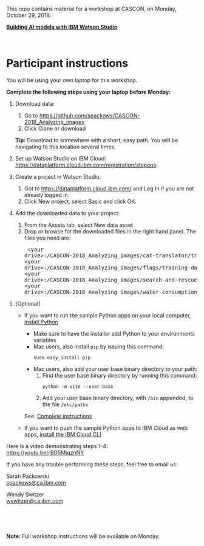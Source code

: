 This repo contains material for a workshop at CASCON, on Monday, October 29, 2018:

[**Building AI models with IBM Watson Studio**](https://www-01.ibm.com/ibm/cas/cascon/workshop.jsp)
<p>&nbsp;</p>

# Participant instructions

You will be using your own laptop for this workshop.

**Complete the following steps using your laptop before Monday:**
 
1. Download data:
    1. Go to https://github.com/spackows/CASCON-2018_Analyzing_images
    2. Click Clone or download

    **Tip:** Download to somewhere with a short, easy path.  You will be navigating to this location several times.
 
2. Set up Watson Studio on IBM Cloud: https://dataplatform.cloud.ibm.com/registration/stepone.
 
3. Create a project in Watson Studio:
    1. Got to https://dataplatform.cloud.ibm.com/ and Log In if you are not already logged in.
    2. Click New project, select Basic and click OK.
 
4. Add the downloaded data to your project:
    1. From the Assets tab, select New data asset
    2. Drop or browse for the downloaded files in the right hand panel. The files you need are:<br/><pre>
\<your drive\>:/CASCON-2018_Analyzing_images/cat-translator/training-data/\*.zip
\<your drive\>:/CASCON-2018_Analyzing_images/flags/training-data/\*.zip
\<your drive\>:/CASCON-2018_Analyzing_images/search-and-rescue/training-data/\*.zip
\<your drive\>:/CASCON-2018_Analyzing_images/water-consumption/training-data/\*.zip
</pre>

5.  [Optional]
    - If you want to run the sample Python apps on your local computer, [install Python](https://www.python.org/downloads/)
        - Make sure to have the installer add Python to your environments variables
        - Mac users, also install `pip` by issuing this command:
            ```
            sudo easy_install pip
            ```
        - Mac users, also add your user base binary directory to your path:
            1.  Find the user base binary directory by running this command:
                ```
                python -m site --user-base
                ```
            2.  Add your user base binary directory, with `/bin` appended, to the file `/etc/paths`
        
        See: [Complete instructions](https://www.architectryan.com/2012/10/02/add-to-the-path-on-mac-os-x-mountain-lion/)

    - If you want to push the sample Python apps to IBM Cloud as web apps, [install the IBM Cloud CLI](https://console.bluemix.net/docs/cli/reference/ibmcloud/download_cli.html#install_use)


Here is a video demonstrating steps 1-4:<br/>
https://youtu.be/rBD5MjqznNY

If you have any trouble performing these steps, feel free to email us:

Sarah Packowski<br/>
spackows@ca.ibm.com

Wendy Switzer<br/>
wswitzer@ca.ibm.com

<p>&nbsp;</p>
<p>&nbsp;</p>

**Note:** Full workshop instructions will be available on Monday.
